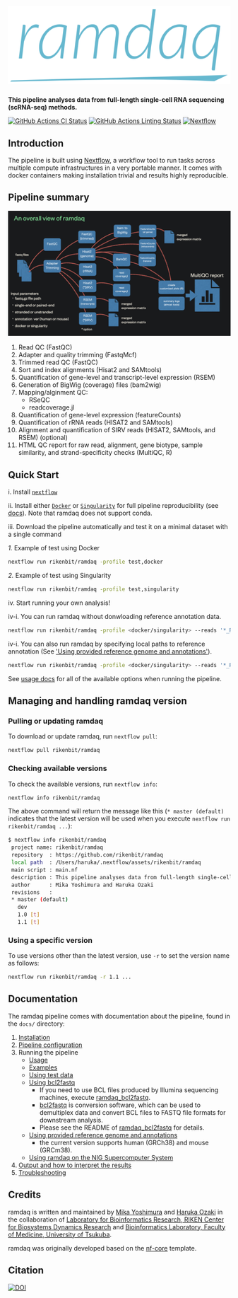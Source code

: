 # ![ramdaq](docs/images/ramdaq_logo_vectorized.svg)

**This pipeline analyses data from full-length single-cell RNA sequencing (scRNA-seq) methods.**

[![GitHub Actions CI Status](https://github.com/rikenbit/ramdaq/workflows/CI/badge.svg)](https://github.com/rikenbit/ramdaq/actions)
[![GitHub Actions Linting Status](https://github.com/rikenbit/ramdaq/workflows/linting/badge.svg)](https://github.com/rikenbit/ramdaq/actions)
[![Nextflow](https://img.shields.io/badge/nextflow-%E2%89%A519.10.0-brightgreen.svg)](https://www.nextflow.io/)

<!-- [![Docker](https://img.shields.io/docker/automated/nfcore/ramdaq.svg)](https://hub.docker.com/r/myoshimura080822/ramdaq) -->

## Introduction

The pipeline is built using [Nextflow](https://www.nextflow.io), a workflow tool to run tasks across multiple compute infrastructures in a very portable manner. It comes with docker containers making installation trivial and results highly reproducible.

## Pipeline summary

![overall view](docs/images/ramdaq_pipeline_summary_v141.png)

1. Read QC (FastQC)
2. Adapter and quality trimming (FastqMcf)
3. Trimmed read QC (FastQC)
4. Sort and index alignments (Hisat2 and SAMtools)
5. Quantification of gene-level and transcript-level expression (RSEM)
6. Generation of BigWig (coverage) files (bam2wig)
7. Mapping/alginment QC:
    - RSeQC
    - readcoverage.jl
8. Quantification of gene-level expression (featureCounts)
9. Quantification of rRNA reads (HISAT2 and SAMtools)
10. Alignment and quantification of SIRV reads (HISAT2, SAMtools, and RSEM) (optional)
11. HTML QC report for raw read, alignment, gene biotype, sample similarity, and strand-specificity checks (MultiQC, R)

## Quick Start

i. Install [`nextflow`](https://nf-co.re/usage/installation)

ii. Install either [`Docker`](https://docs.docker.com/engine/installation/) or [`Singularity`](https://www.sylabs.io/guides/3.0/user-guide/) for full pipeline reproducibility (see [docs](https://nf-co.re/usage/configuration#basic-configuration-profiles)). Note that ramdaq does not support conda.

iii. Download the pipeline automatically and test it on a minimal dataset with a single command

*1.* Example of test using Docker

```bash
nextflow run rikenbit/ramdaq -profile test,docker
```

*2.* Example of test using Singularity

```bash
nextflow run rikenbit/ramdaq -profile test,singularity
```

iv. Start running your own analysis!

<!-- TODO: Update the default command above used to run the pipeline -->

iv-i. You can run ramdaq without donwloading reference annotation data.

```bash
nextflow run rikenbit/ramdaq -profile <docker/singularity> --reads '*_R{1,2}.fastq.gz' --genome GRCh38_v37
```

iv-i. You can also run ramdaq by specifying local paths to reference annotation (See ['Using provided reference genome and annotations'](docs/local_annotation.md)).

```bash
nextflow run rikenbit/ramdaq -profile <docker/singularity> --reads '*_R{1,2}.fastq.gz' --genome GRCh38_v37 --local_annot_dir <The directory path where the reference genome and annotations are placed>
```

See [usage docs](docs/usage.md) for all of the available options when running the pipeline.

## Managing and handling ramdaq version

### Pulling or updating ramdaq

To download or update ramdaq, run `nextflow pull`:

```bash
nextflow pull rikenbit/ramdaq
```

### Checking available versions

To check the available versions, run `nextflow info`:

```bash
nextflow info rikenbit/ramdaq
```

The above command will return the message like this (`* master (default)` indicates that the latest version will be used when you execute `nextflow run rikenbit/ramdaq ...`):

```bash
$ nextflow info rikenbit/ramdaq
 project name: rikenbit/ramdaq
 repository  : https://github.com/rikenbit/ramdaq
 local path  : /Users/haruka/.nextflow/assets/rikenbit/ramdaq
 main script : main.nf
 description : This pipeline analyses data from full-length single-cell RNA sequencing (scRNA-seq) methods.
 author      : Mika Yoshimura and Haruka Ozaki
 revisions   :
 * master (default)
   dev
   1.0 [t]
   1.1 [t]
```

### Using a specific version

To use versions other than the latest version, use `-r` to set the version name as follows:

```bash
nextflow run rikenbit/ramdaq -r 1.1 ...
```

## Documentation

The ramdaq pipeline comes with documentation about the pipeline, found in the `docs/` directory:

1. [Installation](https://nf-co.re/usage/installation)
2. [Pipeline configuration](https://nf-co.re/usage/adding_own_config)
3. Running the pipeline
    - [Usage](docs/usage.md)
    - [Examples](docs/examples.md)
    - [Using test data](docs/test_data.md)
    - [Using bcl2fastq](https://github.com/rikenbit/ramdaq_bcl2fastq)
        - If you need to use BCL files produced by Illumina sequencing machines, execute [ramdaq_bcl2fastq](https://github.com/rikenbit/ramdaq_bcl2fastq).
        - [bcl2fastq](https://support.illumina.com/sequencing/sequencing_software/bcl2fastq-conversion-software.html) is conversion software, which can be used to demultiplex data and convert BCL files to FASTQ file formats for downstream analysis.
        - Please see the README of [ramdaq_bcl2fastq](https://github.com/rikenbit/ramdaq_bcl2fastq) for details.
    - [Using provided reference genome and annotations](docs/local_annotation.md)
        - the current version supports human (GRCh38) and mouse (GRCm38).
    - [Using ramdaq on the NIG Supercomputer System](docs/nig_supercomputer_system.md)
4. [Output and how to interpret the results](docs/output.md)
5. [Troubleshooting](https://nf-co.re/usage/troubleshooting)

## Credits

ramdaq is written and maintained by [Mika Yoshimura](https://github.com/myoshimura080822) and [Haruka Ozaki](https://github.com/yuifu) in the collaboration of [Laboratory for Bioinformatics Research, RIKEN Center for Biosystems Dynamics Research](https://bit.riken.jp/) and [Bioinformatics Laboratory, Faculty of Medicine, University of Tsukuba](https://sites.google.com/view/ozakilab).

ramdaq was originally developed based on the [nf-core](https://nf-co.re/) template.

## Citation

[![DOI](https://zenodo.org/badge/269006630.svg)](https://zenodo.org/badge/latestdoi/269006630)
